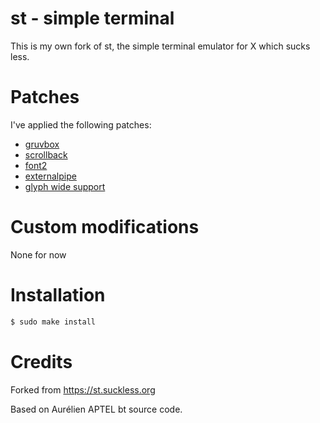 # st - simple terminal

This is my own fork of st, the simple terminal emulator for X which sucks less.


# Patches

I've applied the following patches:

- [gruvbox](https://st.suckless.org/patches/gruvbox/)
- [scrollback](https://st.suckless.org/patches/scrollback/)
- [font2](https://st.suckless.org/patches/font2/)
- [externalpipe](https://st.suckless.org/patches/externalpipe/)
- [glyph wide support](https://st.suckless.org/patches/glyph_wide_support/)


# Custom modifications

None for now


# Installation

```sh
$ sudo make install
```


# Credits

Forked from https://st.suckless.org

Based on Aurélien APTEL bt source code.
